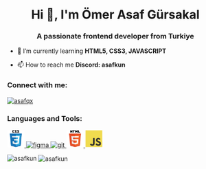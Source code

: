 <h1 align="center">Hi 👋, I'm Ömer Asaf Gürsakal</h1>
<h3 align="center">A passionate frontend developer from Turkiye</h3>

- 🌱 I’m currently learning **HTML5, CSS3, JAVASCRIPT**

- 📫 How to reach me **Discord: asafkun**

<h3 align="left">Connect with me:</h3>
<p align="left">
<a href="https://instagram.com/asafqx" target="blank"><img align="center" src="https://raw.githubusercontent.com/rahuldkjain/github-profile-readme-generator/master/src/images/icons/Social/instagram.svg" alt="asafqx" height="30" width="40" /></a>
</p>

<h3 align="left">Languages and Tools:</h3>
<p align="left"> <a href="https://www.w3schools.com/css/" target="_blank" rel="noreferrer"> <img src="https://raw.githubusercontent.com/devicons/devicon/master/icons/css3/css3-original-wordmark.svg" alt="css3" width="40" height="40"/> </a> <a href="https://www.figma.com/" target="_blank" rel="noreferrer"> <img src="https://www.vectorlogo.zone/logos/figma/figma-icon.svg" alt="figma" width="40" height="40"/> </a> <a href="https://git-scm.com/" target="_blank" rel="noreferrer"> <img src="https://www.vectorlogo.zone/logos/git-scm/git-scm-icon.svg" alt="git" width="40" height="40"/> </a> <a href="https://www.w3.org/html/" target="_blank" rel="noreferrer"> <img src="https://raw.githubusercontent.com/devicons/devicon/master/icons/html5/html5-original-wordmark.svg" alt="html5" width="40" height="40"/> </a> <a href="https://developer.mozilla.org/en-US/docs/Web/JavaScript" target="_blank" rel="noreferrer"> <img src="https://raw.githubusercontent.com/devicons/devicon/master/icons/javascript/javascript-original.svg" alt="javascript" width="40" height="40"/> </a> </p>

<p><img align="left" src="https://github-readme-stats.vercel.app/api/top-langs?username=asafkun&show_icons=true&locale=en&layout=compact" alt="asafkun" /></p>

<p>&nbsp;<img align="center" src="https://github-readme-stats.vercel.app/api?username=asafkun&show_icons=true&locale=en" alt="asafkun" /></p>
